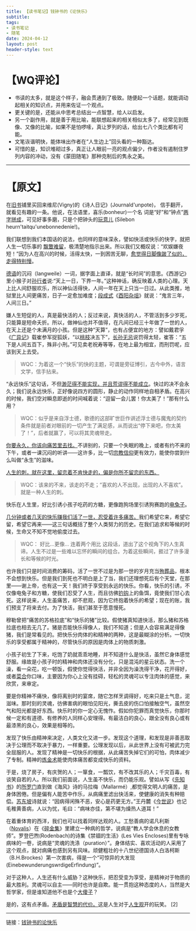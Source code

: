 ```yaml
---
title: 【读书笔记】钱钟书的《论快乐》
subtitle: 
tags: 
- 读书笔记
- 随笔
date: 2024-04-12
layout: post
header-style: text
---
```


# 【WQ评论】
- 书读的太多，就是这个样子，融会贯通到了极致。随便起一个话题，就能调动起相关的知识点，并用来佐证一个观点。
- 更关键的是，还能从中思考总结出一点智慧，给人以启发。
- 另一个副作用，就是善于用比喻，能联想起来的相关相似太多了，经常见到既像、又像的比喻，如果不是怕啰嗦，真让罗列的话，给出七八个类比都有可能。
- 文笔诙谐明快，能体味出作者在“人生边上”回头看的一种豁达。
- 可惜的是，知识堆砌过多，真正让人眼前一亮的观点偏少，作者没有遏制住罗列内容的冲动，没有《蒙田随笔》那种克制后的隽永之美。

---
# 【原文】

在[旧书](https://baike.baidu.com/item/%E6%97%A7%E4%B9%A6/1980172?fromModule=lemma_inlink)铺里买回来维尼(Vigny)的《诗人日记》(Journald'unpote)， 信手翻开，就看见有趣的一条。他说，在法语里，喜乐(bonheur)一个名 词是“好”和“钟点”<u>两字拼成</u>，可见好事多磨，只是个把钟头的[玩意儿](https://baike.baidu.com/item/%E7%8E%A9%E6%84%8F%E5%84%BF/18558480?fromModule=lemma_inlink) (Silebon heurn'taitqu'unebonnedenie!)。

我们联想到我们本国话的说法，也同样的意味深永，譬如快活或快乐的快字，就把人生一切乐事的 <u>飘瞥难留</u>，极清楚地指示出来。所以我们又概叹说：“欢娱嫌夜短！”因为人在高兴的时候，活得太快，一到困苦无聊，<u>愈觉得日脚像跛了似的，走得特别慢</u>。

[德语](https://baike.baidu.com/item/%E5%BE%B7%E8%AF%AD/240836?fromModule=lemma_inlink)的沉闷（langweile）一词，据字面上直译，就是“长时间”的意思。《西游记》里小猴子对[孙行者](https://baike.baidu.com/item/%E5%AD%99%E8%A1%8C%E8%80%85/4932648?fromModule=lemma_inlink)说:“天上一日，下界一年。”这种神话，确反映着人类的心理。天上比人间舒服欢乐，所以神仙活得快，人间一年在天上只当一日过。从此类推，地狱里比人间更痛苦，日子一定愈加难度；[段成式](https://baike.baidu.com/item/%E6%AE%B5%E6%88%90%E5%BC%8F/1031083?fromModule=lemma_inlink)《[酉阳杂俎](https://baike.baidu.com/item/%E9%85%89%E9%98%B3%E6%9D%82%E4%BF%8E/70374?fromModule=lemma_inlink)》就说：“鬼言三年，人间三日。”

嫌人生短促的人，真是最快活的人；反过来说，真快活的人，不管活到多少岁死，只能算是短命夭折。所以，做神仙也并不值得，在凡间已经三十年做了一世的人，在天上还是个未满月的小孩。但是这种“天算”，也有占便宜的地方：譬如戴君孚《[广异记](https://baike.baidu.com/item/%E5%B9%BF%E5%BC%82%E8%AE%B0/5672954?fromModule=lemma_inlink)》载崔参军捉狐妖，“以[桃枝](https://baike.baidu.com/item/%E6%A1%83%E6%9E%9D/311762?fromModule=lemma_inlink)决五下”，[长孙无忌](https://baike.baidu.com/item/%E9%95%BF%E5%AD%99%E6%97%A0%E5%BF%8C/461177?fromModule=lemma_inlink)说罚得太轻，崔答：“五下是人间五百下，殊非小刑。”可见卖老祝寿等等，在地上最为相宜，而刑罚呢，应该到天上去受。

> WQC：为着这一个“快乐”的快的主题，可谓是旁征博引，古今中外，语言文学，信手拈来。

“永远快乐”这句话，不但<u>渺茫得不能实现，并且荒谬得不能成立</u>。快过的决不会永久；我们说永远快乐，正好像说四方的圆形，静止的动作同样地自相矛盾。在高兴的时候，我们空对瞬息即逝的时间喊着说：“逗留一会儿罢！你太美了！”那有什么用？

> WQC：似乎是来自浮士德，歌德的这部旷世巨作讲述浮士德与魔鬼的契约条件就是前者对眼前的一切产生了满足感，从而说出“停下来吧，你太美了！”，后者就赢了，可以将其灵魂带走。

<u>你要永久，你该向痛苦里去找。</u>不讲别的，只要一个失眠的晚上，或者有约不来的下午，或者一课沉闷的听讲——这许多，比一切[宗教信仰](https://baike.baidu.com/item/%E5%AE%97%E6%95%99%E4%BF%A1%E4%BB%B0/10108103?fromModule=lemma_inlink)更有效力，能使你尝到什么叫做“永生”的滋味。

<u>人生的刺，就在这里，留恋着不肯快走的，偏是你所不留恋的东西。</u>

> WQC：该来的不来，该走的不走；“喜欢的人不出现，出现的人不喜欢”。就是一种人生的刺。

快乐在人生里，好比引诱小孩子吃药的方糖，更像跑狗场里引诱狗赛跑的[电兔子](https://baike.baidu.com/item/%E7%94%B5%E5%85%94%E5%AD%90/10986562?fromModule=lemma_inlink)。

<u>几分钟或者几天的快乐赚我们活了一世，忍受着许多痛苦。</u>我们希望它来，希望它留，希望它再来——这三句话概括了整个人类努力的历史。在我们追求和等候的时候，生命又不知不觉地偷度过去。

> WQC：
> 好比…更像… 连着两个用比
> 这段话，道出了这个视角下的人生真谛。人生不过是一些难以忘怀的瞬间的组合。为着这些瞬间，捱过了许多漫长和等候的时光。

也许我们只是时间消费的筹码，活了一世不过是为那一世的岁月充当[殉葬品](https://baike.baidu.com/item/%E6%AE%89%E8%91%AC%E5%93%81/2086814?fromModule=lemma_inlink)，根本不会想到快乐。但是我们到死也不明白是上了当，我们还理想死后有个天堂，在那里——谢上帝，也有这一天！我们终于享受到永远的快乐。你看，快乐的引诱，不仅像电兔子和方糖，使我们忍受了人生，而且彷佛[钓钩](https://baike.baidu.com/item/%E9%92%93%E9%92%A9/7228267?fromModule=lemma_inlink)上的鱼饵，竟使我们甘心去死。这样说来，人生虽痛苦，却不悲观，因为它终抱着快乐的希望；现在的账，我们预支了将来去付。为了快活，我们甚至于愿意慢死。

穆勒曾把“痛苦的苏格拉底”和“快乐的猪”比较。假使猪真知道快活，那么猪和苏格拉底也相去无几了。猪是否能快乐得像人，我们不知道；但是人会容易满足得像猪，我们是常看见的。把快乐分肉体的和精神的两种，这是最糊涂的分析。一切快乐的享受都属于精神的，尽管快乐的原因是肉体上的物质刺激。

小孩子初生了下来，吃饱了奶就乖乖地睡，并不知道什么是快活，虽然它身体感觉舒服。缘故是小孩子时的精神和肉体还没有分化，只是混沌的星云状态。洗一个澡，看一朵花，吃一顿饭，假使你觉得快活，并非全因为澡洗得干净，花开得好，或者[菜合](https://baike.baidu.com/item/%E8%8F%9C%E5%90%88/3382905?fromModule=lemma_inlink)你口味，主要因为你心上没有挂碍，轻松的灵魂可以专注肉体的感觉，来欣赏，来审定。

要是你精神不痛快，像将离别时的宴席，随它怎样烹调得好，吃来只是土气息，泥滋味。那时刻的灵魂，彷佛害病的眼怕见阳光，撕去皮的伤口怕接触空气，虽然空气和阳光都是好东西。快乐时的你一定心无愧怍。假如你犯罪而真觉快乐，你那时候一定和有道德、有修养的人同样心安理得。有最洁白的良心，跟全没有良心或有最漆黑的良心，效果是相等的。

发现了快乐由精神来决定，人类文化又进一步。发现这个道理，和发现是非善恶取决于公理而不取决于暴力，一样重要。公理发现以后，从此世界上没有可被武力完全屈服的人。发现了精神是一切快乐的根据，从此痛苦失掉它们的可怕，肉体减少了专制。精神的[炼金术](https://baike.baidu.com/item/%E7%82%BC%E9%87%91%E6%9C%AF/83979?fromModule=lemma_inlink)能使肉体痛苦都变成快乐的资料。

于是，烧了房子，有庆贺的人；一箪食，一瓢饮，有不改其乐的人；千灾百毒，有谈笑自若的人。所以我们前面说，人生虽不快乐，而仍能乐观。譬如从写《[先知书](https://baike.baidu.com/item/%E5%85%88%E7%9F%A5%E4%B9%A6/9630905?fromModule=lemma_inlink)》的[所罗门](https://baike.baidu.com/item/%E6%89%80%E7%BD%97%E9%97%A8/15450035?fromModule=lemma_inlink)直到做《海风》诗的马拉梅（Mallarmé）,都觉得文明人的痛苦，是身体困倦。但是偏有人能苦中作乐，从病痛里滤出快活来，使健康的消失有种赔偿。[苏东坡](https://baike.baidu.com/item/%E8%8B%8F%E4%B8%9C%E5%9D%A1/53970?fromModule=lemma_inlink)诗就说：“因病得闲殊不恶，安心是药更无方。”王丹麓《[今世说](https://baike.baidu.com/item/%E4%BB%8A%E4%B8%96%E8%AF%B4/8271184?fromModule=lemma_inlink)》也记毛稚黄善病，人以为忧，毛曰：“病味亦佳，第不堪为燥热人道耳！”

在着重体育的西洋，我们也可以找着同样达观的人。工愁善病的诺凡利斯（[Novalis](https://baike.baidu.com/item/Novalis/10735432?fromModule=lemma_inlink)）在《[碎金集](https://baike.baidu.com/item/%E7%A2%8E%E9%87%91%E9%9B%86/13230571?fromModule=lemma_inlink)》里建立一种病的哲学，说病是“教人学会休息的女教师”。罗登巴煦(Rodenbach)的诗集《禁锢的生活》(Les Vies Encloses)里有专咏病味的一卷，说病是“灵魂的洗涤（puration）”。身体结实、喜欢活动的人采用了这个观点，就对病痛也感到另有风味。顽健粗壮的十八世纪德国诗人白洛柯斯（B.H.Brockes）第一次害病，得是一个“可惊异的大发现(EinebewunderungswrdigeErfindung)”。

对于这种人，人生还有什么威胁？这种快乐，把忍受变为享受，是精神对于物质的最大胜利。灵魂可以自主——同时也许是自欺。能一贯抱这种态度的人，当然是大哲学家，但是谁知道他不也是个[大傻子](https://baike.baidu.com/item/%E5%A4%A7%E5%82%BB%E5%AD%90/2094674?fromModule=lemma_inlink)？

是的，这有点矛盾。<u>矛盾是智慧的代价。</u>这是人生对于[人生观](https://baike.baidu.com/item/%E4%BA%BA%E7%94%9F%E8%A7%82/631299?fromModule=lemma_inlink)开的玩笑。 [2]


---
链接：[钱钟书的论快乐](https://baike.baidu.com/item/%E8%AE%BA%E5%BF%AB%E4%B9%90/9758451?fr=ge_ala)
